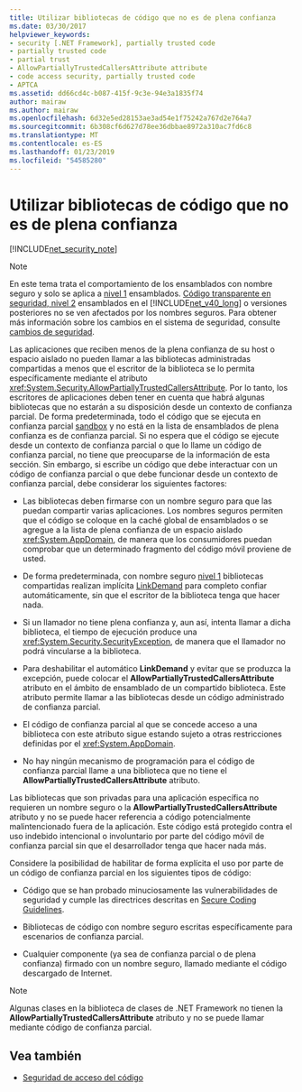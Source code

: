 ```yaml
---
title: Utilizar bibliotecas de código que no es de plena confianza
ms.date: 03/30/2017
helpviewer_keywords:
- security [.NET Framework], partially trusted code
- partially trusted code
- partial trust
- AllowPartiallyTrustedCallersAttribute attribute
- code access security, partially trusted code
- APTCA
ms.assetid: dd66cd4c-b087-415f-9c3e-94e3a1835f74
author: mairaw
ms.author: mairaw
ms.openlocfilehash: 6d32e5ed28153ae3ad54e1f75242a767d2e764a7
ms.sourcegitcommit: 6b308cf6d627d78ee36dbbae8972a310ac7fd6c8
ms.translationtype: MT
ms.contentlocale: es-ES
ms.lasthandoff: 01/23/2019
ms.locfileid: "54585280"
---
```

# <a name="using-libraries-from-partially-trusted-code"></a>Utilizar bibliotecas de código que no es de plena confianza
[!INCLUDE[net_security_note](../../../includes/net-security-note-md.md)]  
  
> [!NOTE]
>  En este tema trata el comportamiento de los ensamblados con nombre seguro y solo se aplica a [nivel 1](../../../docs/framework/misc/security-transparent-code-level-1.md) ensamblados. [Código transparente en seguridad, nivel 2](../../../docs/framework/misc/security-transparent-code-level-2.md) ensamblados en el [!INCLUDE[net_v40_long](../../../includes/net-v40-long-md.md)] o versiones posteriores no se ven afectados por los nombres seguros. Para obtener más información sobre los cambios en el sistema de seguridad, consulte [cambios de seguridad](../../../docs/framework/security/security-changes.md).  
  
 Las aplicaciones que reciben menos de la plena confianza de su host o espacio aislado no pueden llamar a las bibliotecas administradas compartidas a menos que el escritor de la biblioteca se lo permita específicamente mediante el atributo <xref:System.Security.AllowPartiallyTrustedCallersAttribute>. Por lo tanto, los escritores de aplicaciones deben tener en cuenta que habrá algunas bibliotecas que no estarán a su disposición desde un contexto de confianza parcial. De forma predeterminada, todo el código que se ejecuta en confianza parcial [sandbox](../../../docs/framework/misc/how-to-run-partially-trusted-code-in-a-sandbox.md) y no está en la lista de ensamblados de plena confianza es de confianza parcial. Si no espera que el código se ejecute desde un contexto de confianza parcial o que lo llame un código de confianza parcial, no tiene que preocuparse de la información de esta sección. Sin embargo, si escribe un código que debe interactuar con un código de confianza parcial o que debe funcionar desde un contexto de confianza parcial, debe considerar los siguientes factores:  
  
-   Las bibliotecas deben firmarse con un nombre seguro para que las puedan compartir varias aplicaciones. Los nombres seguros permiten que el código se coloque en la caché global de ensamblados o se agregue a la lista de plena confianza de un espacio aislado <xref:System.AppDomain>, de manera que los consumidores puedan comprobar que un determinado fragmento del código móvil proviene de usted.  
  
-   De forma predeterminada, con nombre seguro [nivel 1](../../../docs/framework/misc/security-transparent-code-level-1.md) bibliotecas compartidas realizan implícita [LinkDemand](../../../docs/framework/misc/link-demands.md) para completo confiar automáticamente, sin que el escritor de la biblioteca tenga que hacer nada.  
  
-   Si un llamador no tiene plena confianza y, aun así, intenta llamar a dicha biblioteca, el tiempo de ejecución produce una <xref:System.Security.SecurityException>, de manera que el llamador no podrá vincularse a la biblioteca.  
  
-   Para deshabilitar el automático **LinkDemand** y evitar que se produzca la excepción, puede colocar el **AllowPartiallyTrustedCallersAttribute** atributo en el ámbito de ensamblado de un compartido biblioteca. Este atributo permite llamar a las bibliotecas desde un código administrado de confianza parcial.  
  
-   El código de confianza parcial al que se concede acceso a una biblioteca con este atributo sigue estando sujeto a otras restricciones definidas por el <xref:System.AppDomain>.  
  
-   No hay ningún mecanismo de programación para el código de confianza parcial llame a una biblioteca que no tiene el **AllowPartiallyTrustedCallersAttribute** atributo.  
  
 Las bibliotecas que son privadas para una aplicación específica no requieren un nombre seguro o la **AllowPartiallyTrustedCallersAttribute** atributo y no se puede hacer referencia a código potencialmente malintencionado fuera de la aplicación. Este código está protegido contra el uso indebido intencional o involuntario por parte del código móvil de confianza parcial sin que el desarrollador tenga que hacer nada más.  
  
 Considere la posibilidad de habilitar de forma explícita el uso por parte de un código de confianza parcial en los siguientes tipos de código:  
  
-   Código que se han probado minuciosamente las vulnerabilidades de seguridad y cumple las directrices descritas en [Secure Coding Guidelines](../../../docs/standard/security/secure-coding-guidelines.md).  
  
-   Bibliotecas de código con nombre seguro escritas específicamente para escenarios de confianza parcial.  
  
-   Cualquier componente (ya sea de confianza parcial o de plena confianza) firmado con un nombre seguro, llamado mediante el código descargado de Internet.  
  
> [!NOTE]
>  Algunas clases en la biblioteca de clases de .NET Framework no tienen la **AllowPartiallyTrustedCallersAttribute** atributo y no se puede llamar mediante código de confianza parcial.  
  
## <a name="see-also"></a>Vea también
- [Seguridad de acceso del código](../../../docs/framework/misc/code-access-security.md)
